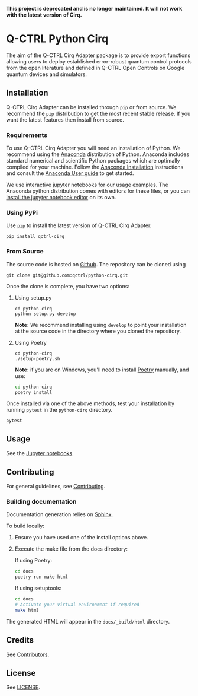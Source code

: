**This project is deprecated and is no longer maintained. It will not work with
the latest version of Cirq.**

# Q-CTRL Python Cirq

The aim of the Q-CTRL Cirq Adapter package is to provide export functions allowing
users to deploy established error-robust quantum control protocols from the
open literature and defined in Q-CTRL Open Controls on Google quantum devices
and simulators.

## Installation

Q-CTRL Cirq Adapter can be installed through `pip` or from source. We recommend
the `pip` distribution to get the most recent stable release. If you want the
latest features then install from source.

### Requirements

To use Q-CTRL Cirq Adapter you will need an installation of Python. We
recommend using the [Anaconda](https://www.anaconda.com/) distribution of
Python. Anaconda includes standard numerical and scientific Python packages
which are optimally compiled for your machine. Follow the [Anaconda
Installation](https://docs.anaconda.com/anaconda/install/) instructions and
consult the [Anaconda User
guide](https://docs.anaconda.com/anaconda/user-guide/) to get started.

We use interactive jupyter notebooks for our usage examples. The Anaconda
python distribution comes with editors for these files, or you can [install the
jupyter notebook editor](https://jupyter.org/install) on its own.

### Using PyPi

Use `pip` to install the latest version of Q-CTRL Cirq Adapter.

```shell
pip install qctrl-cirq
```

### From Source

The source code is hosted on
[Github](https://github.com/qctrl/python-cirq). The repository can be
cloned using

```shell
git clone git@github.com:qctrl/python-cirq.git
```

Once the clone is complete, you have two options:

1. Using setup.py

   ```shell
   cd python-cirq
   python setup.py develop
   ```

   **Note:** We recommend installing using `develop` to point your installation
   at the source code in the directory where you cloned the repository.

1. Using Poetry

   ```shell
   cd python-cirq
   ./setup-poetry.sh
   ```

   **Note:** if you are on Windows, you'll need to install
   [Poetry](https://poetry.eustace.io) manually, and use:

   ```bash
   cd python-cirq
   poetry install
   ```

Once installed via one of the above methods, test your installation by running
`pytest`
in the `python-cirq` directory.

```shell
pytest
```

## Usage

See the [Jupyter notebooks](../examples).

## Contributing

For general guidelines, see [Contributing](https://github.com/qctrl/.github/blob/master/CONTRIBUTING.md).

### Building documentation

Documentation generation relies on [Sphinx](http://www.sphinx-doc.org).

To build locally:

1. Ensure you have used one of the install options above.
1. Execute the make file from the docs directory:

    If using Poetry:

    ```bash
    cd docs
    poetry run make html
    ```

    If using setuptools:

    ```bash
    cd docs
    # Activate your virtual environment if required
    make html
    ```

The generated HTML will appear in the `docs/_build/html` directory.

## Credits

See
[Contributors](https://github.com/qctrl/python-cirq/graphs/contributors).

## License

See [LICENSE](../LICENSE).
